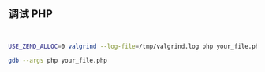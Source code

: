 
## 调试 PHP
```bash


USE_ZEND_ALLOC=0 valgrind --log-file=/tmp/valgrind.log php your_file.php

gdb --args php your_file.php

```
